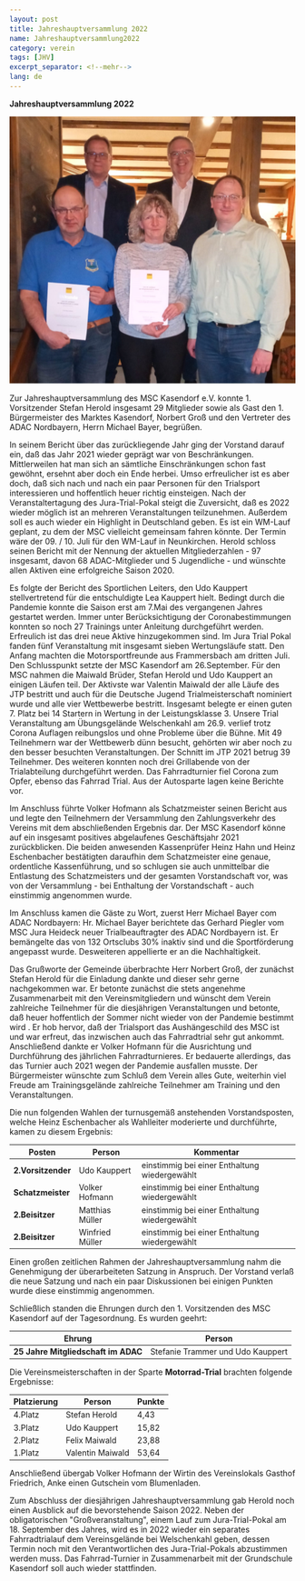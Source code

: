 ```yaml
---
layout: post
title: Jahreshauptversammlung 2022
name: Jahreshauptversammlung2022
category: verein
tags: [JHV]
excerpt_separator: <!--mehr-->
lang: de
---
```


**Jahreshauptversammlung 2022**

![](https://raw.githubusercontent.com/msc-kasendorf/docker/master/docs/download/20220304_Bild_Jhv.jpg)

<!--mehr-->

Zur Jahreshauptversammlung des MSC Kasendorf e.V. konnte 1. Vorsitzender Stefan Herold insgesamt 29 Mitglieder sowie als Gast den 1. Bürgermeister
des Marktes Kasendorf, Norbert Groß und den Vertreter des ADAC Nordbayern, Herrn Michael Bayer, begrüßen.

In seinem Bericht über das zurückliegende Jahr ging der Vorstand darauf ein, daß das Jahr 2021 wieder geprägt war von Beschränkungen. Mittlerweilen hat man sich an sämtliche Einschränkungen schon fast gewöhnt, ersehnt aber doch ein Ende herbei. 
Umso erfreulicher ist es aber doch, daß sich nach und nach ein paar Personen für den Trialsport interessieren und hoffentlich heuer richtig einsteigen. 
Nach der Veranstaltertagung des Jura-Trial-Pokal steigt die Zuversicht, daß es 2022 wieder möglich ist an mehreren Veranstaltungen teilzunehmen. 
Außerdem soll es auch wieder ein Highlight in Deutschland geben. Es ist ein WM-Lauf geplant, zu dem der MSC vielleicht gemeinsam fahren könnte. 
Der Termin wäre der 09. / 10. Juli für den WM-Lauf in Neunkirchen. 
Herold schloss seinen Bericht mit der Nennung der aktuellen Mitgliederzahlen - 97 insgesamt, davon 68 ADAC-Mitglieder und 
5 Jugendliche - und wünschte allen Aktiven eine erfolgreiche Saison 2020.
 
Es folgte der Bericht des Sportlichen Leiters, den Udo Kauppert stellvertretend für die entschuldigte Lea Kauppert hielt. 
Bedingt durch die Pandemie konnte die Saison erst am 7.Mai des vergangenen Jahres gestartet werden.
Immer unter Berücksichtigung der Coronabestimmungen konnten so noch 27 Trainings unter Anleitung durchgeführt werden. 
Erfreulich ist das drei neue Aktive hinzugekommen sind. Im Jura Trial Pokal fanden fünf Veranstaltung mit insgesamt sieben Wertungsläufe statt.
Den Anfang machten die Motorsportfreunde aus Frammersbach am dritten Juli. Den Schlusspunkt setzte der MSC Kasendorf am 26.September.
Für den MSC nahmen die Maiwald Brüder, Stefan Herold und Udo Kauppert an einigen Läufen teil.
Der Aktivste war Valentin Maiwald der alle Läufe des JTP bestritt und auch für die Deutsche Jugend Trialmeisterschaft nominiert wurde und 
alle vier Wettbewerbe bestritt. Insgesamt belegte er einen guten 7. Platz bei 14 Startern in Wertung in der Leistungsklasse 3.
Unsere Trial Veranstaltung am Übungsgelände Welschenkahl am 26.9. verlief trotz Corona Auflagen reibungslos und ohne Probleme über die Bühne.
Mit 49 Teilnehmern war der Wettbewerb dünn besucht, gehörten wir aber noch zu den besser besuchten Veranstaltungen. 
Der Schnitt im JTP 2021 betrug 39 Teilnehmer. Des weiteren konnten noch drei Grillabende von der Trialabteilung durchgeführt werden.
Das Fahrradturnier fiel Corona zum Opfer, ebenso das Fahrrad Trial.
Aus der Autosparte lagen keine Berichte vor.

Im Anschluss führte Volker Hofmann als Schatzmeister seinen Bericht aus und legte den Teilnehmern der Versammlung den Zahlungsverkehr 
des Vereins mit dem abschließenden Ergebnis dar. Der MSC Kasendorf könne auf ein insgesamt positives abgelaufenes Geschäftsjahr 2021 
zurückblicken. Die beiden anwesenden Kassenprüfer Heinz Hahn und Heinz Eschenbacher bestätigten daraufhin dem Schatzmeister eine genaue, ordentliche 
Kassenführung, und so schlugen sie auch unmittelbar die Entlastung des Schatzmeisters und der gesamten Vorstandschaft vor, was von der 
Versammlung - bei Enthaltung der Vorstandschaft - auch einstimmig angenommen wurde.

Im Anschluss kamen die Gäste zu Wort, zuerst Herr Michael Bayer com ADAC Nordbayern:
Hr. Michael Bayer berichtete das Gerhard Piegler vom MSC Jura Heideck neuer Trialbeauftragter des ADAC Nordbayern ist.
Er bemängelte das von 132 Ortsclubs 30% inaktiv sind und die Sportförderung angepasst wurde.
Desweiteren appellierte er an die Nachhaltigkeit.

Das Grußworte der Gemeinde überbrachte Herr Norbert Groß, der zunächst Stefan Herold für die Einladung dankte und dieser sehr gerne nachgekommen war.
Er betonte zunächst die stets angenehme Zusammenarbeit mit den Vereinsmitgliedern und wünscht dem Verein zahlreiche Teilnehmer für die 
diesjährigen Veranstaltungen und betonte, daß heuer hoffentlich der Sommer nicht wieder von der Pandemie bestimmt wird .
Er hob hervor, daß der Trialsport das Aushängeschild des MSC ist und war erfreut, das inzwischen auch das Fahrradtrial sehr gut ankommt.
Anschließend dankte er Volker Hofmann für die Ausrichtung und Durchführung des jährlichen Fahrradturnieres. Er bedauerte allerdings, das das Turnier 
auch 2021 wegen der Pandemie ausfallen musste. Der Bürgermeister wünschte zum Schluß dem Verein alles Gute, weiterhin viel Freude am Trainingsgelände 
zahlreiche Teilnehmer am Training und den Veranstaltungen.

Die nun folgenden Wahlen der turnusgemäß anstehenden Vorstandsposten, welche Heinz Eschenbacher als Wahlleiter moderierte und 
durchführte, kamen zu diesem Ergebnis:

Posten|Person|Kommentar
---|---|---
**2.Vorsitzender**|Udo Kauppert|einstimmig bei einer Enthaltung wiedergewählt
**Schatzmeister**|Volker Hofmann|einstimmig bei einer Enthaltung wiedergewählt
**2.Beisitzer**|Matthias Müller|einstimmig bei einer Enthaltung wiedergewählt
**2.Beisitzer**|Winfried Müller|einstimmig bei einer Enthaltung wiedergewählt

Einen großen zeitlichen Rahmen der Jahreshauptversammlung nahm die Genehmigung der überarbeiteten Satzung in Anspruch. 
Der Vorstand verlaß die neue Satzung und nach ein paar Diskussionen bei einigen Punkten wurde diese einstimmig angenommen.

Schließlich standen die Ehrungen durch den 1. Vorsitzenden des MSC Kasendorf auf der Tagesordnung. 
Es wurden geehrt: 

Ehrung|Person
------|------
**25 Jahre Mitgliedschaft im ADAC**|Stefanie Trammer und Udo Kauppert 

Die Vereinsmeisterschaften in der Sparte **Motorrad-Trial** brachten folgende Ergebnisse:

Platzierung|Person|Punkte
---|---|---
4.Platz|Stefan Herold|4,43 
3.Platz|Udo Kauppert|15,82
2.Platz|Felix Maiwald|23,88
1.Platz|Valentin Maiwald|53,64

Anschließend übergab Volker Hofmann der Wirtin des Vereinslokals Gasthof Friedrich, Anke einen Gutschein vom Blumenladen.

Zum Abschluss der diesjährigen Jahreshauptversammlung gab Herold noch einen Ausblick auf die bevorstehende Saison 2022. 
Neben der obligatorischen "Großveranstaltung", einem Lauf zum Jura-Trial-Pokal am 18. September des Jahres, wird es in 2022 wieder ein
separates Fahrradtrialauf dem Vereinsgelände bei Welschenkahl geben, dessen Termin noch  mit den Verantwortlichen des Jura-Trial-Pokals abzustimmen werden muss.
Das Fahrrad-Turnier in Zusammenarbeit mit der Grundschule Kasendorf soll auch wieder stattfinden.

